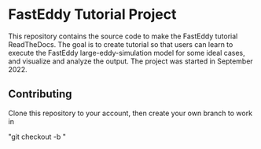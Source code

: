 # FastEddy Tutorial Project
This repository contains the source code to make the FastEddy tutorial ReadTheDocs. The goal is to create tutorial so that users can learn to execute the FastEddy large-eddy-simulation model for some ideal cases, and visualize and analyze the output. The project was started in September 2022. 

## Contributing
Clone this repository to your account, then create your own branch to work in

"git checkout -b <nameofyourbranch>"
